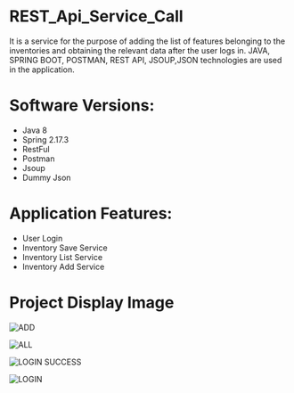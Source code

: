 # REST_Api_Service_Call

It is a service for the purpose of adding the list of features belonging to the inventories and obtaining the relevant data after the user logs in. JAVA, SPRING BOOT, POSTMAN, REST API, JSOUP,JSON technologies are used in the application.

# Software Versions:

- Java 8
- Spring 2.17.3
- RestFul
- Postman
- Jsoup
- Dummy Json

# Application Features:

 - User Login
 - Inventory Save Service
 - Inventory List Service
 - Inventory Add Service

# Project Display Image

![ADD](https://github.com/canakboyraz/REST_Api_Service_Call/assets/77435341/beff6cf5-1d92-4255-b386-4294f2c83c0c)

![ALL](https://github.com/canakboyraz/REST_Api_Service_Call/assets/77435341/d297541d-67d9-497b-8057-ccec4affb246)

![LOGIN SUCCESS](https://github.com/canakboyraz/REST_Api_Service_Call/assets/77435341/19a0b1ee-4d34-4f4c-8f64-2bd649be0731)

![LOGIN](https://github.com/canakboyraz/REST_Api_Service_Call/assets/77435341/31042b29-907a-4ea9-bcaf-cc1956e7bc5e)

